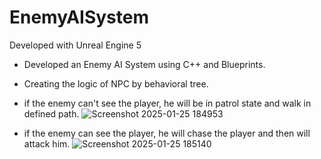 # EnemyAISystem

Developed with Unreal Engine 5

- Developed an Enemy AI System using C++ and Blueprints.
- Creating the logic of NPC by behavioral tree.
- if the enemy can't see the player, he will be in patrol state and walk in defined path.
![Screenshot 2025-01-25 184953](https://github.com/user-attachments/assets/499698a6-500b-4b73-80b9-809b682120ec)


- if the enemy can see the player, he will chase the player and then will attack him.
  ![Screenshot 2025-01-25 185140](https://github.com/user-attachments/assets/169e8e91-f817-48ac-8bf9-6240e4e4af3a)

